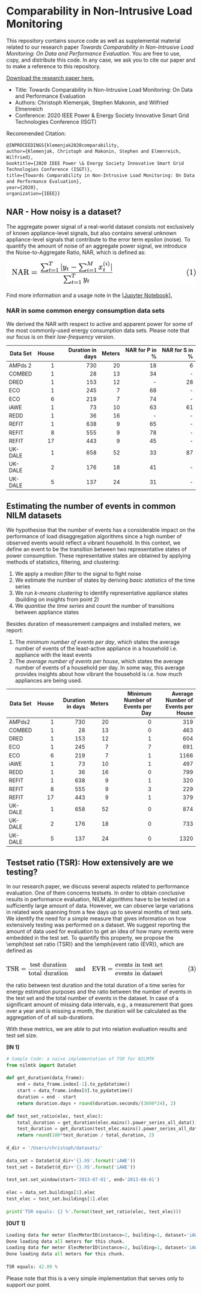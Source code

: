 # Comparability in Non-Intrusive Load Monitoring

This repository contains source code as well as supplemental material related to our research paper *Towards Comparability in Non-Intrusive Load Monitoring: On Data and Performance Evaluation*. You are free to use, copy, and distribute this code. In any case, we ask you to cite our paper and to make a reference to this repository.

[Download the research paper here.](http://makonin.com/doc/ISGT-NA_2020b.pdf)

* Title: Towards Comparability in Non-Intrusive Load Monitoring: On Data and Performance Evaluation
* Authors: Christoph Klemenjak, Stephen Makonin, and Wilfried Elmenreich
* Conference: 2020 IEEE Power & Energy Society Innovative
Smart Grid Technologies Conference (ISGT)

Recommended Citation:

```
@INPROCEEDINGS{klemenjak2020comparability,
author={Klemenjak, Christoph and Makonin, Stephen and Elmenreich, Wilfried},
booktitle={2020 IEEE Power \& Energy Society Innovative Smart Grid Technologies Conference (ISGT)},
title={Towards Comparability in Non-Intrusive Load Monitoring: On Data and Performance Evaluation},
year={2020},
organization={IEEE}}
```

## NAR - How noisy is a dataset?

The aggregate power signal of a real-world dataset consists not exclusively of known appliance-level signals, but also contains several unknown appliance-level signals that contribute to the error term epsilon (noise). To quantify the amount of noise of an aggregate power signal, we introduce the Noise-to-Aggregate Ratio, NAR, which is defined as:

![NAR](img/NAR.png)

Find more information and a usage note in the [[Jupyter Notebook].](NAR.ipynb)

### NAR in some common energy consumption data sets

We derived the NAR with respect to active and apparent power for some of the most commonly-used energy consumption data sets. Please note that our focus is on their *low-frequency* version.

| Data Set | House | Duration in days | Meters | NAR for P in \%| NAR for S in \%|
|----------|-------:|------------------:|--------:|-----------:|-----------:|
| AMPds 2  |  1    | 730              |   20     |     18      |   6       |
| COMBED   |  1    |  28              |   13    |    34        |    -    |
| DRED     |  1    |  153             |   12     |   -       |     28    |
| ECO      |  1    |  245             |   7     |    68        |     -      |
| ECO      |  6    |  219             |   7     |    74        |   -        |
| iAWE     |  1    |  73              |   10     |   63        |     61      |
| REDD     |  1    |  36                |   16     |  -     |    -        |
| REFIT    |  1    |  638              |    9    |     65      |   -       |
| REFIT    |  8    |  555                |  9      |   78      |    -        |
| REFIT    |  17   |  443             |     9   |      45      |   -       |
| UK-DALE  |  1    |  658              |    52    |    33      |    87       |
| UK-DALE  |  2    |  176             |     18   |     41      |  -       |
| UK-DALE  |  5    |  137             |     24   |     31      |   -       |


## Estimating the number of events in common NILM datasets

We hypothesise that the number of events has a considerable impact on the performance of load disaggregation algorithms since a high number of observed events would reflect a vibrant household. In this context, we define an event to be the transition between two representative states of power consumption. These representative states are obtained by applying methods of statistics, filtering, and clustering:

1. We apply a *median filter* to the signal to fight noise
2. We estimate the number of states by deriving *basic statistics* of the time series
3. We run *k-means clustering* to identify representative appliance states (building on insights from point 2)
4. We *quantise the time series* and count the number of transitions between appliance states

Besides duration of measurement campaigns and installed meters, we report:

1. The *minimum number of events per day*, which states the average number of events of the least-active appliance in a household i.e. appliance with the least events
2. The *average number of events per house*, which states the average number of events of a household per day. In some way, this average provides insights about how vibrant the household is i.e. how much appliances are being used.

| Data Set | House | Duration in days | Meters | Minimum Number of Events per Day | Average Number of Events per House |
|---------|------:|-----------------:|-------:|-----------------:|-----------------:|
| AMPds2  |  1    | 730              |   20     |   0        |   319      |
| COMBED   |  1    |  28              |   13    |     0       |   463   |
| DRED     |  1    |  153             |   12     |    1      |    604   |
| ECO      |  1    |  245             |   7     |      7      |   691      |
| ECO      |  6    |  219             |   7     |      1      |   1166         |
| iAWE     |  1    |  73              |   10     |     1      |   497     |
| REDD     |  1    |  36                |   16     |   0     |    799    |
| REFIT    |  1    |  638              |    9    |     1      |   320       |
| REFIT    |  8    |  555                |  9      |   3      |   229        |
| REFIT    |  17   |  443             |     9   |      1      |   379       |
| UK-DALE  |  1    |  658              |    52    |    0      |   874    |
| UK-DALE  |  2    |  176             |     18   |     0      |   733      |
| UK-DALE  |  5    |  137             |     24   |     0      |   1320       |


## Testset ratio (TSR): How extensively are we testing?

In our research paper, we discuss several aspects related to performance evaluation. One of them concerns testsets.
In order to obtain conclusive results in performance evaluation, NILM algorithms have to be tested on a sufficiently large amount of data. However, we can observe large variations in related work spanning from a few days up to several months of test sets.
We identify the need for a simple measure that gives information on how extensively testing was performed on a dataset.
We suggest reporting the amount of data used for evaluation to get an idea of how many events were embedded in the test set.
To quantify this property, we propose the \emph{test set ratio (TSR)} and the \emph{event ratio (EVR)}, which are defined as

![TSR](img/TSR.png)

the ratio between test duration and the total duration of a time series for energy estimation purposes and the ratio between the number of events in the test set and the total number of events in the dataset. In case of a significant amount of missing data intervals, e.g., a measurement that goes over a year and is missing a month, the duration will be calculated as the aggregation of of all sub-durations.

With these metrics, we are able to put into relation evaluation results and test set size.

**[IN 1]**
```python
# Sample Code: a naive implementation of TSR for NILMTK
from nilmtk import DataSet

def get_duration(data_frame):
    end = data_frame.index[-1].to_pydatetime()
    start = data_frame.index[0].to_pydatetime()
    duration = end - start
    return duration.days + round(duration.seconds/(3600*24), 2)

def test_set_ratio(elec, test_elec):
    total_duration = get_duration(elec.mains().power_series_all_data())
    test_duration = get_duration(test_elec.mains().power_series_all_data())
    return round(100*test_duration / total_duration, 2)

d_dir = '/Users/christoph/datasets/'

data_set = DataSet(d_dir+'{}.h5'.format('iAWE'))
test_set = DataSet(d_dir+'{}.h5'.format('iAWE'))

test_set.set_window(start='2013-07-01', end='2013-08-01')

elec = data_set.buildings[1].elec
test_elec = test_set.buildings[1].elec

print('TSR equals: {} %'.format(test_set_ratio(elec, test_elec)))
```
**[OUT 1]**

```python
Loading data for meter ElecMeterID(instance=2, building=1, dataset='iAWE')     
Done loading data all meters for this chunk.
Loading data for meter ElecMeterID(instance=2, building=1, dataset='iAWE')     
Done loading data all meters for this chunk.

TSR equals: 42.09 %
```
Please note that this is a very simple implementation that serves only to support our point.
